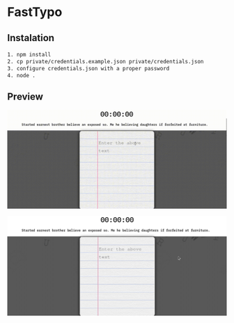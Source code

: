# FastTypo

## Instalation
```
1. npm install
2. cp private/credentials.example.json private/credentials.json
3. configure credentials.json with a proper password
4. node .
```

## Preview

![Cool gif](gifs/mistake.gif)

![Cool gif2](gifs/vizibility.gif)
